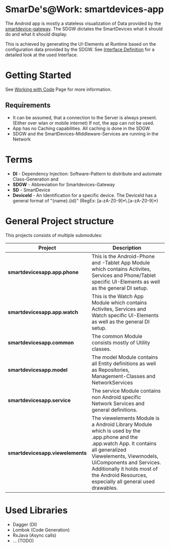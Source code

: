 # SmarDe's@Work: smartdevices-app

The Android app is mostly a stateless visualization of Data provided by the [smartdevice-gateway](../smartdevices-gateway/README.md). The SDGW dictates the SmartDevices what it should do and what it should display.

This is achieved by generating the UI-Elements at Runtime based on the configuration data provided by the SDGW. See [Interface Definition](doc/interface.md) for a detailed look at the used Interface.

# Getting Started

See [Working with Code](doc/working_with_code.md) Page for more information.

## Requirements

* It can be assumed, that a connection to the Server is always present. (Either over wlan or mobile internet) If not, the app can not be used.
* App has no Caching capabilities. All caching is done in the SDGW.
* SDGW and the SmartDevices-Middleware-Services are running in the Network

# Terms
* **DI** - Dependency Injection: Software-Pattern to distribute and automate Class-Generation and 
* **SDGW** - Abbreviation for Smartdevices-Gateway
* **SD** - SmartDevice
* **DeviceId** - An Identification for a specific device. The DeviceId has a general format of "{name}.{id}" (RegEx: [a-zA-Z0-9]\*\\.[a-zA-Z0-9]\*)

# General Project structure

This projects consists of multiple submodules:

| Project | Description |
| ---     | ---         |
| **smartdevicesapp.app.phone**     | This is the Android-Phone and -Tablet App Module which contains Activites, Services and Phone/Tablet specific UI-Elements as well as the general DI setup. |
| **smartdevicesapp.app.watch**     | This is the Watch App Module which contains Activites, Services and Watch specific UI-Elements as well as the general DI setup.  |
| **smartdevicesapp.common**        | The common Module consists mostly of Utility classes.|
| **smartdevicesapp.model**         | The model Module contains all Entity definitions as well as Repositories, Management-Classes and NetworkServices |
| **smartdevicesapp.service**       | The service Module contains non Android specific Network Services and general definitions. |
| **smartdevicesapp.viewelements**  | The viewelements Module is a Android Library Module which is used by the .app.phone and the .app.watch App. It contains all generalized Viewelements, Viewmodels, UiComponents and Services. Additionally it holds most of the Android Resources, especially all general used drawables. |

# Used Libraries

* Dagger (DI)
* Lombok (Code Generation)
* RxJava (Async calls)
* ... (TODO)



